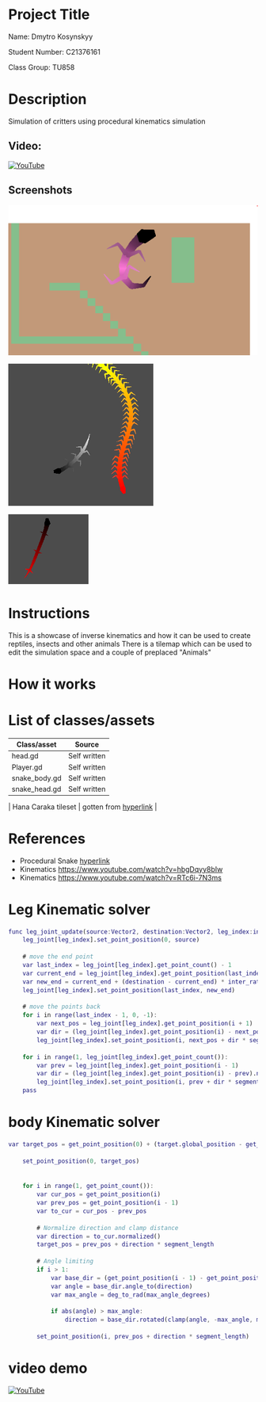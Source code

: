 # Project Title

Name: Dmytro Kosynskyy

Student Number: C21376161

Class Group: TU858

# Description
Simulation of critters using procedural kinematics simulation

## Video:

[![YouTube](http://img.youtube.com/vi/J2kHSSFA4NU/0.jpg)](https://www.youtube.com/watch?v=J2kHSSFA4NU)

## Screenshots

![An image](C1.PNG)

![An image](C2.PNG)

![An image](C3.PNG)

# Instructions

This is a showcase of inverse kinematics and how it can be used to create reptiles, insects and other animals
There is a tilemap which can be used to edit the simulation space and a couple of preplaced "Animals"

# How it works



# List of classes/assets

| Class/asset | Source |
|-----------|-----------|
| head.gd | Self written |
| Player.gd | Self written |
| snake_body.gd | Self written |
| snake_head.gd | Self written |

| Hana Caraka tileset | gotten from [hyperlink](https://otterisk.itch.io/hana-caraka-farming-foraging) |


# References
* Procedural Snake [hyperlink](https://www.youtube.com/watch?v=T73lvhhw_rA)
* Kinematics https://www.youtube.com/watch?v=hbgDqyy8bIw
* Kinematics https://www.youtube.com/watch?v=RTc6i-7N3ms


# Leg Kinematic solver

```gd
func leg_joint_update(source:Vector2, destination:Vector2, leg_index:int, leg_joint:Array, side:int):
	leg_joint[leg_index].set_point_position(0, source)
	
	# move the end point 
	var last_index = leg_joint[leg_index].get_point_count() - 1
	var current_end = leg_joint[leg_index].get_point_position(last_index)
	var new_end = current_end + (destination - current_end) * inter_rate
	leg_joint[leg_index].set_point_position(last_index, new_end)
	
	# move the points back
	for i in range(last_index - 1, 0, -1):
		var next_pos = leg_joint[leg_index].get_point_position(i + 1)
		var dir = (leg_joint[leg_index].get_point_position(i) - next_pos).normalized()
		leg_joint[leg_index].set_point_position(i, next_pos + dir * segment_length)
	
	for i in range(1, leg_joint[leg_index].get_point_count()):
		var prev = leg_joint[leg_index].get_point_position(i - 1)
		var dir = (leg_joint[leg_index].get_point_position(i) - prev).normalized()
		leg_joint[leg_index].set_point_position(i, prev + dir * segment_length)
	pass
```

# body Kinematic solver
```gd
var target_pos = get_point_position(0) + (target.global_position - get_point_position(0)) * inter_rate
	
	set_point_position(0, target_pos)
	

	for i in range(1, get_point_count()):
		var cur_pos = get_point_position(i)
		var prev_pos = get_point_position(i - 1)
		var to_cur = cur_pos - prev_pos

		# Normalize direction and clamp distance
		var direction = to_cur.normalized()
		target_pos = prev_pos + direction * segment_length

		# Angle limiting
		if i > 1:
			var base_dir = (get_point_position(i - 1) - get_point_position(i - 2)).normalized()
			var angle = base_dir.angle_to(direction)
			var max_angle = deg_to_rad(max_angle_degrees)

			if abs(angle) > max_angle:
				direction = base_dir.rotated(clamp(angle, -max_angle, max_angle))

		set_point_position(i, prev_pos + direction * segment_length)
```

# video demo

[![YouTube](http://img.youtube.com/vi/J2kHSSFA4NU/0.jpg)](https://www.youtube.com/watch?v=J2kHSSFA4NU)

